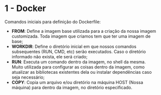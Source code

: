 # 1 - Docker

Comandos iniciais para definição do Dockerfile:

- **FROM**: Define a imagem base utilizada para a criação da nossa imagem customizada. Toda imagem que criamos tem que ter uma imagem de base;
- **WORKDIR**: Define o diretório inicial em que nossos comandos subsequentes (RUN, CMD, etc) serão executados. Caso o diretório informado não exista, ele será criado;
- **RUN**: Executa um comando dentro da imagem, no shell da mesma. Muito utilizada para configurar as coisas dentro da imagem, como atualizar as bibliotecas existentes dela ou instalar dependências caso seja necessário;
- **COPY**: Copia um arquivo e/ou diretório na máquina HOST (Nossa máquina) para dentro da imagem, no diretório especificado.